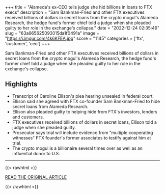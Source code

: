+++
title = "Alameda's ex-CEO tells judge she hid billions in loans to FTX execs"
description = "Sam Bankman-Fried and other FTX executives received billions of dollars in secret loans from the crypto mogul's Alameda Research, the hedge fund's former chief told a judge when she pleaded guilty to her role in the exchange's collapse."
date = "2022-12-24 02:35:49"
slug = "63a665625093015da1f0491a"
image = "https://i.imgur.com/4k6KFEA.jpg"
score = "1145"
categories = ['ftx', 'customer', 'ceo']
+++

Sam Bankman-Fried and other FTX executives received billions of dollars in secret loans from the crypto mogul's Alameda Research, the hedge fund's former chief told a judge when she pleaded guilty to her role in the exchange's collapse.

## Highlights

- Transcript of Caroline Ellison's plea hearing unsealed in federal court.
- Ellison said she agreed with FTX co-founder Sam Bankman-Fried to hide secret loans from Alameda Research.
- Ellison also pleaded guilty to helping hide from FTX's investors, lenders and customers.
- FTX executives received billions of dollars in secret loans, Ellison told a judge when she pleaded guilty.
- Prosecutor says trial will include evidence from "multiple cooperating witnesses" FTX founder's former associates to testify against him at trial.
- The crypto mogul is a billionaire several times over as well as an influential donor to U.S.

---

{{< rawhtml >}}
  <p class="article-category">
    <a target="_blank" href="https://www.reuters.com/legal/alamedas-ex-ceo-tells-judge-she-hid-billions-loans-ftx-execs-2022-12-23/">READ THE ORIGINAL ARTICLE</a>
  </p>
{{< /rawhtml >}}
